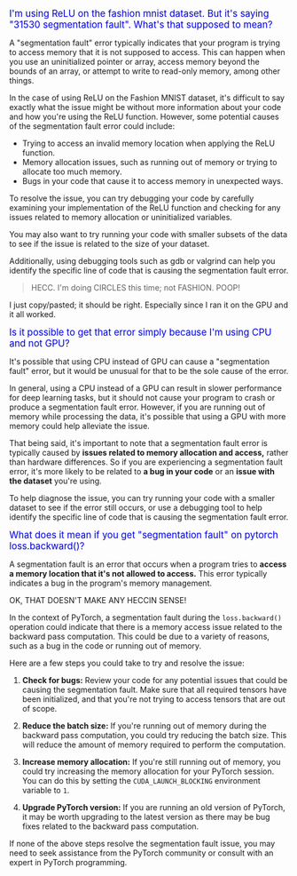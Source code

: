 <span style="color:#0000dd;font-size:larger;">I'm using ReLU on the fashion mnist dataset.  But it's saying "31530 segmentation fault".  What's that supposed to mean?</span>

A "segmentation fault" error typically indicates that your program is trying to access memory that it is not supposed to access. This can happen when you use an uninitialized pointer or array, access memory beyond the bounds of an array, or attempt to write to read-only memory, among other things.

In the case of using ReLU on the Fashion MNIST dataset, it's difficult to say exactly what the issue might be without more information about your code and how you're using the ReLU function. However, some potential causes of the segmentation fault error could include:

* Trying to access an invalid memory location when applying the ReLU function.
* Memory allocation issues, such as running out of memory or trying to allocate too much memory.
* Bugs in your code that cause it to access memory in unexpected ways.

To resolve the issue, you can try debugging your code by carefully examining your implementation of the ReLU function and checking for any issues related to memory allocation or uninitialized variables.

You may also want to try running your code with smaller subsets of the data to see if the issue is related to the size of your dataset.

Additionally, using debugging tools such as gdb or valgrind can help you identify the specific line of code that is causing the segmentation fault error.

> HECC.  I'm doing CIRCLES this time; not FASHION.  POOP!

I just copy/pasted; it should be right.  Especially since I ran it on the GPU and it all worked.

<span style="color:#0000dd;font-size:larger;">Is it possible to get that error simply because I'm using CPU and not GPU?</span>

It's possible that using CPU instead of GPU can cause a "segmentation fault" error, but it would be unusual for that to be the sole cause of the error.

In general, using a CPU instead of a GPU can result in slower performance for deep learning tasks, but it should not cause your program to crash or produce a segmentation fault error. However, if you are running out of memory while processing the data, it's possible that using a GPU with more memory could help alleviate the issue.

That being said, it's important to note that a segmentation fault error is typically caused by **issues related to memory allocation and access,** rather than hardware differences. So if you are experiencing a segmentation fault error, it's more likely to be related to **a bug in your code** or an **issue with the dataset** you're using.

To help diagnose the issue, you can try running your code with a smaller dataset to see if the error still occurs, or use a debugging tool to help identify the specific line of code that is causing the segmentation fault error.

<span style="color:#0000dd;font-size:larger;">What does it mean if you get "segmentation fault" on pytorch loss.backward()?</span>

A segmentation fault is an error that occurs when a program tries to **access a memory location that it's not allowed to access.** This error typically indicates a bug in the program's memory management.

OK, THAT DOESN'T MAKE ANY HECCIN SENSE!

In the context of PyTorch, a segmentation fault during the `loss.backward()` operation could indicate that there is a memory access issue related to the backward pass computation. This could be due to a variety of reasons, such as a bug in the code or running out of memory.

Here are a few steps you could take to try and resolve the issue:

1. **Check for bugs:** Review your code for any potential issues that could be causing the segmentation fault. Make sure that all required tensors have been initialized, and that you're not trying to access tensors that are out of scope.

2. **Reduce the batch size:** If you're running out of memory during the backward pass computation, you could try reducing the batch size. This will reduce the amount of memory required to perform the computation.

3. **Increase memory allocation:** If you're still running out of memory, you could try increasing the memory allocation for your PyTorch session. You can do this by setting the `CUDA_LAUNCH_BLOCKING` environment variable to `1`.

4. **Upgrade PyTorch version:** If you are running an old version of PyTorch, it may be worth upgrading to the latest version as there may be bug fixes related to the backward pass computation.

If none of the above steps resolve the segmentation fault issue, you may need to seek assistance from the PyTorch community or consult with an expert in PyTorch programming.
